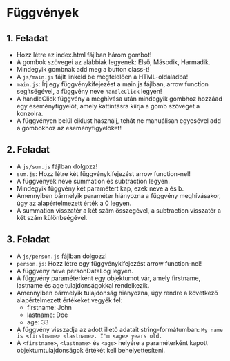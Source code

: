 # Függvények

## 1. Feladat
- Hozz létre az index.html fájlban három gombot! 
- A gombok szövegei az alábbiak legyenek: Első, Második, Harmadik. 
- Mindegyik gombnak add meg a button class-t!
- A `js/main.js` fájlt linkeld be megfelelően a HTML-oldaladba! 
- `main.js`: Írj egy függvénykifejezést a main.js fájlban, arrow function segítségével, 
a függvény neve `handleClick` legyen! 
- A handleClick függvény a meghívása után mindegyik gombhoz hozzáad egy 
eseményfigyelőt, amely kattintásra kiírja a gomb szövegét a konzolra. 
- A függvényen belül ciklust használj, tehát ne manuálisan egyesével add a 
gombokhoz az eseményfigyelőket!

## 2. Feladat
- A `js/sum.js` fájlban dolgozz!
- `sum.js`: Hozz létre két függvénykifejezést arrow function-nel! 
- A függvények neve summation és subtraction legyen. 
- Mindegyik függvény két paramétert kap, ezek neve a és b. 
- Amennyiben bármelyik paraméter hiányozna a függvény meghívásakor, úgy az alapértelmezett érték a 0 legyen. 
- A summation visszatér a két szám összegével, a subtraction visszatér a két szám különbségével. 

## 3. Feladat
- A `js/person.js` fájlban dolgozz!
- `person.js`: Hozz létre egy függvénykifejezést arrow function-nel! 
- A függvény neve personDataLog legyen. 
- A függvény paraméterként egy objektumot vár, amely firstname, lastname és age tulajdonságokkal rendelkezik. 
- Amennyiben bármelyik tulajdonság hiányozna, úgy rendre a következő alapértelmezett értékeket vegyék fel: 
   - firstname: John
   - lastname: Doe 
   - age: 33
- A függvény visszadja az adott illető adatait string-formátumban:
`My name is <firstname> <lastname>. I'm <age> years old.`
- A `<firstname>`, `<lastname>` és `<age>` helyére a paraméterként kapott 
objektumtulajdonságok értékét kell behelyettesíteni.
